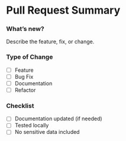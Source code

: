# Pull Request Summary

### What’s new?
Describe the feature, fix, or change.

### Type of Change
- [ ] Feature
- [ ] Bug Fix
- [ ] Documentation
- [ ] Refactor

### Checklist
- [ ] Documentation updated (if needed)
- [ ] Tested locally
- [ ] No sensitive data included
